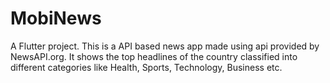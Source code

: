 # MobiNews

A Flutter project.
This is a API based news app made using api provided by NewsAPI.org.
It shows the top headlines of the country classified into different categories like Health, Sports, Technology, Business etc.

